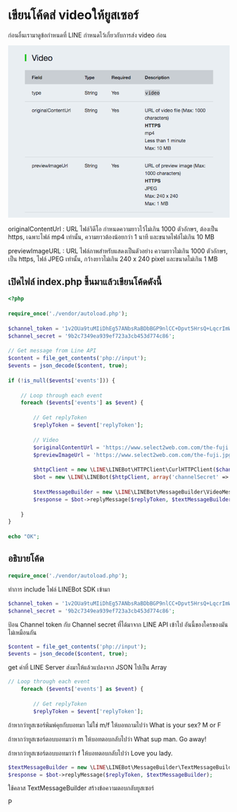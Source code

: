# เขียนโค้ดส่ videoให้ยูสเซอร์

ก่อนอื่นเรามาดูข้อกำหนดที่ LINE กำหนดไว้เกี่ยวกับการส่ง video ก่อน

![](/assets/2017-10-12_1108-video.png)

originalContentUrl : URL ไฟล์วิดีโอ กำหนดความยาวไว้ไม่เกิน 1000 ตัวอักษร, ต้องเป็น https, เฉพาะไฟล์ mp4 เท่านั้น, ความยาวต้องน้อยกว่า 1 นาที และขนาดไฟล์ไม่เกิน 10 MB

previewImageURL : URL ไฟล์ภาพสำหรับแสดงเป็นตัวอย่าง ความยาวไม่เกิน 1000 ตัวอักษร, เป็น https, ไฟล์ JPEG เท่านั้น, กว้างยาวไม่เกิน 240 x 240 pixel และขนาดไม่เกิน 1 MB

## เปิดไฟล์ index.php ขึ้นมาแล้วเขียนโค้ดดังนี้

```php
<?php

require_once('./vendor/autoload.php');

$channel_token = '1v2OUa9tuMIiDhEg57ANbsRaBDbBGP9nlCC+Dpvt5HrsQ+LqcrImWPUBkH8re/pwqxv56d15kZeMoU/vQ0zuzPFlbhFM7AhRMZwLrSkLdcjbFurwXGOyHLt8MdgzLfAe7r0BsQV5cATlUanW3OgJewdB04t89/1O/w1cDnyilFU=';
$channel_secret = '9b2c7349ea939ef723a3cb453d774c86';

// Get message from Line API
$content = file_get_contents('php://input');
$events = json_decode($content, true);

if (!is_null($events['events'])) {

	// Loop through each event
	foreach ($events['events'] as $event) {
    
        // Get replyToken
        $replyToken = $event['replyToken'];

        // Video
        $originalContentUrl = 'https://www.select2web.com.com/the-fuji.mp4';
        $previewImageUrl = 'https://www.select2web.com.com/the-fuji.jpg';

        $httpClient = new \LINE\LINEBot\HTTPClient\CurlHTTPClient($channel_token);
        $bot = new \LINE\LINEBot($httpClient, array('channelSecret' => $channel_secret));

        $textMessageBuilder = new \LINE\LINEBot\MessageBuilder\VideoMessageBuilder($originalContentUrl, $previewImageUrl);
        $response = $bot->replyMessage($replyToken, $textMessageBuilder);
        
	}
}

echo "OK";

```



## อธิบายโค้ด

```php
require_once('./vendor/autoload.php');
```

ทำการ include ไฟล์ LINEBot SDK เข้ามา

```php
$channel_token = '1v2OUa9tuMIiDhEg57ANbsRaBDbBGP9nlCC+Dpvt5HrsQ+LqcrImWPUBkH8re/pwqxv56d15kZeMoU/vQ0zuzPFlbhFM7AhRMZwLrSkLdcjbFurwXGOyHLt8MdgzLfAe7r0BsQV5cATlUanW3OgJewdB04t89/1O/w1cDnyilFU=';
$channel_secret = '9b2c7349ea939ef723a3cb453d774c86';
```

ป้อน Channel token กับ Channel secret ที่ได้มาจาก LINE API เข้าไป อันนี้ของใครของมันไม่เหมือนกัน

```php
$content = file_get_contents('php://input');
$events = json_decode($content, true);
```

get ค่าที่ LINE Server ส่งมาให้แล้วแปลงจาก JSON ไปเป็น Array

```php
// Loop through each event
	foreach ($events['events'] as $event) {
    
        // Get replyToken
        $replyToken = $event['replyToken'];


```

ถ้าหากว่ายูสเซอร์พิมพ์คุยกับบอทมา ไม่ใช่ m/f ให้บอทถามไปว่า What is your sex? M or F

ถ้าหากว่ายูสเซอร์ตอบบอทมาว่า m ให้บอทตอบกลับไปว่า What sup man. Go away!

ถ้าหากว่ายูสเซอร์ตอบบอทมาว่า f ให้บอทตอบกลับไปว่า Love you lady.

```php
$textMessageBuilder = new \LINE\LINEBot\MessageBuilder\TextMessageBuilder($respMessage);
$response = $bot->replyMessage($replyToken, $textMessageBuilder);
```

ใช้คลาส TextMessageBuilder สร้างข้อความตอบกลับยูสเซอร์

P

